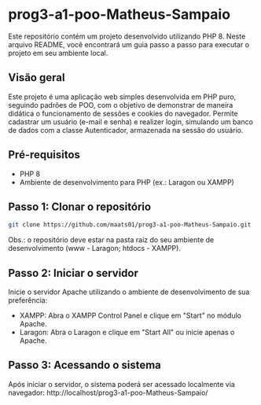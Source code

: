 # prog3-a1-poo-Matheus-Sampaio

Este repositório contém um projeto desenvolvido utilizando PHP 8. Neste arquivo README, você encontrará um guia passo a passo para executar o projeto em seu ambiente local.

## Visão geral
Este projeto é uma aplicação web simples desenvolvida em PHP puro, seguindo padrões de POO, com o objetivo de demonstrar de maneira didática o funcionamento de sessões e cookies do navegador. Permite cadastrar um usuário (e-mail e senha) e realizer login, simulando um banco de dados com a classe Autenticador, armazenada na sessão do usuário.

## Pré-requisitos

- PHP 8
- Ambiente de desenvolvimento para PHP (ex.: Laragon ou XAMPP)

## Passo 1: Clonar o repositório

```bash
git clone https://github.com/maats01/prog3-a1-poo-Matheus-Sampaio.git
```
Obs.: o repositório deve estar na pasta raíz do seu ambiente de desenvolvimento (www - Laragon; htdocs - XAMPP).

## Passo 2: Iniciar o servidor

Inicie o servidor Apache utilizando o ambiente de desenvolvimento de sua preferência:

- XAMPP: Abra o XAMPP Control Panel e clique em "Start" no módulo Apache.
- Laragon: Abra o Laragon e clique em "Start All" ou inicie apenas o Apache.

## Passo 3: Acessando o sistema

Após iniciar o servidor, o sistema poderá ser acessado localmente via navegador: http://localhost/prog3-a1-poo-Matheus-Sampaio/
